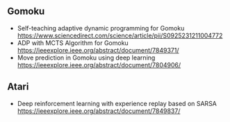## Gomoku 

* Self-teaching adaptive dynamic programming for Gomoku  
https://www.sciencedirect.com/science/article/pii/S0925231211004772  
* ADP with MCTS Algorithm for Gomoku  
https://ieeexplore.ieee.org/abstract/document/7849371/  
* Move prediction in Gomoku using deep learning  
https://ieeexplore.ieee.org/abstract/document/7804906/  

## Atari  
* Deep reinforcement learning with experience replay based on SARSA  
https://ieeexplore.ieee.org/abstract/document/7849837/

